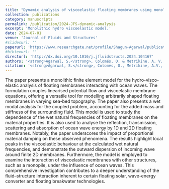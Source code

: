 ```yaml
---
title: "Dynamic analysis of viscoelastic floating membranes using monolithic Finite Element method"
collection: publications
category: manuscripts
permalink: /publication/2024-JFS-dynamic-analysis
excerpt: 'Monolithic hydro viscoelastic model.'
date: 2024-07-01
venue: 'Journal of Fluids and Structures'
#slidesurl: ''
paperurl: 'https://www.researchgate.net/profile/Shagun-Agarwal/publication/382524619_Dynamic_analysis_of_viscoelastic_floating_membranes_using_monolithic_Finite_Element_method/links/66a1738e8be3067b4b158084/Dynamic-analysis-of-viscoelastic-floating-membranes-using-monolithic-Finite-Element-method.pdf'
#bibtexurl: ''
directurl: 'http://dx.doi.org/10.1016/j.jfluidstructs.2024.104167'
authors: '<strong>Agarwal, S.</strong>, Colomés, O. & Metrikine, A. V.'
citation: '<strong>Agarwal, S.</strong>, Colomés, O., Metrikine, A.V., 2024. Dynamic analysis of viscoelastic floating membranes using monolithic Finite Element method. Journal of Fluids and Structures 129, 104167.'
---
```


The paper presents a monolithic finite element model for the hydro-visco-elastic analysis of floating membranes interacting with ocean waves. The formulation couples linearised potential flow and viscoelastic membrane equations, offering a versatile tool for modelling arbitrarily shaped floating membranes in varying sea-bed topography. The paper also presents a wet modal analysis for the coupled problem, accounting for the added mass and stiffness of the surrounding fluid. This model is used to study the dependence of the wet natural frequencies of floating membranes on the material properties. It is also used to analyse the reflection, transmission, scattering and absorption of ocean wave energy by 1D and 2D floating membranes. Notably, the paper underscores the impact of proportional material damping on these observed phenomena. The results highlight local peaks in the viscoelastic behaviour at the calculated wet natural frequencies, and demonstrate the outward dispersion of incoming wave around finite 2D membranes. Furthermore, the model is employed to examine the interaction of viscoelastic membranes with other structures, such as a monopile, under the influence of ocean waves. This comprehensive investigation contributes to a deeper understanding of the fluid–structure interaction inherent to certain floating solar, wave-energy converter and floating breakwater technologies.


